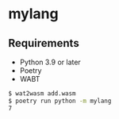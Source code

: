 # mylang

## Requirements

- Python 3.9 or later
- Poetry
- WABT

```bash
$ wat2wasm add.wasm
$ poetry run python -m mylang
7
```
